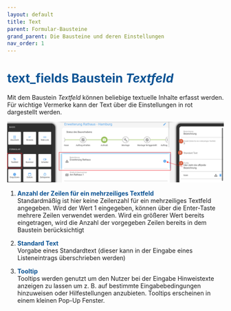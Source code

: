 ```yaml
---
layout: default
title: Text
parent: Formular-Bausteine
grand_parent: Die Bausteine und deren Einstellungen
nav_order: 1
---
```


# <span style="color:#0b5394"><span class="material-icons">text_fields</span> **Baustein _Textfeld_**</span>

Mit dem Baustein _Textfeld_ können beliebige textuelle Inhalte erfasst werden.
Für wichtige Vermerke kann der Text über die Einstellungen in rot dargestellt werden.

![text](\assets\record-spec-settings\1text.png 'text')

1. <span style="color:#0b5394">**Anzahl der Zeilen für ein mehrzeiliges Textfeld**</span>  
   Standardmäßig ist hier keine Zeilenzahl für ein mehrzeiliges Textfeld angegeben.
   Wird der Wert 1 eingegeben, können über die Enter-Taste mehrere Zeilen verwendet werden. Wird ein größerer
   Wert bereits eingetragen, wird die Anzahl der vorgegeben Zeilen bereits in dem Baustein berücksichtigt

2. <span style="color:#0b5394">**Standard Text**</span>  
   Vorgabe eines Standardtext (dieser kann in der Eingabe eines Listeneintrags überschrieben werden)

3. <span style="color:#0b5394">**Tooltip**</span>  
   Tooltips werden genutzt um den Nutzer bei der Eingabe Hinweistexte anzeigen zu lassen um z. B. auf bestimmte
   Eingabebedingungen hinzuweisen oder Hilfestellungen anzubieten. Tooltips erscheinen in einem kleinen Pop-Up Fenster.
